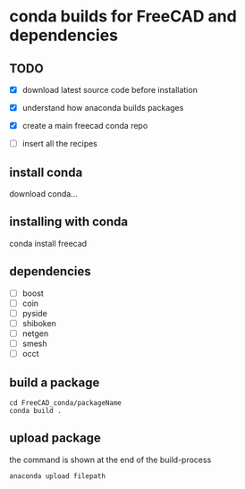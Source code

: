# conda builds for FreeCAD and dependencies

## TODO

- [x] download latest source code before installation
- [x] understand how anaconda builds packages
- [x] create a main freecad conda repo
- [ ] insert all the recipes


## install conda
download conda...

## installing with conda
conda install freecad

## dependencies
- [ ] boost
- [ ] coin
- [ ] pyside
- [ ] shiboken
- [ ] netgen
- [ ] smesh
- [ ] occt

## build a package
```shell
cd FreeCAD_conda/packageName
conda build .
```

## upload package
the command is shown at the end of the build-process
```shell
anaconda upload filepath
```
